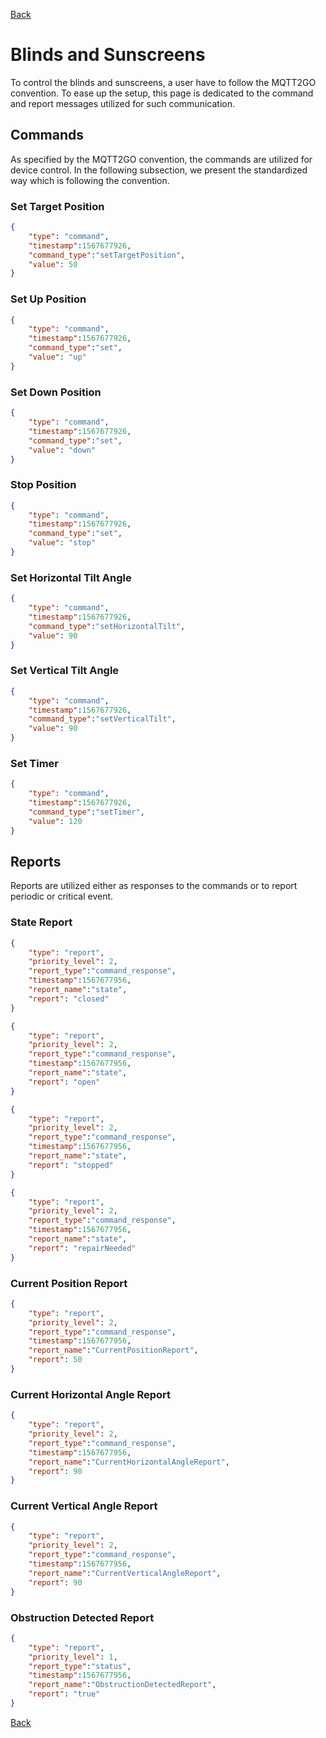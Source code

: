 [Back](../mqtt2go-objects.md)

# Blinds and Sunscreens
To control the blinds and sunscreens, a user have to follow the MQTT2GO convention. To ease up the setup, this page is dedicated to the command and report messages utilized for such communication.

## <a name="commands"></a>Commands
As specified by the MQTT2GO convention, the commands are utilized for device control. In the following subsection, we present the standardized way which is following the convention.

### Set Target Position
```json
{
	"type": "command",
	"timestamp":1567677926,
	"command_type":"setTargetPosition",
	"value": 50
}
```

### Set Up Position
```json
{
	"type": "command",
	"timestamp":1567677926,
	"command_type":"set",
	"value": "up"
}
```

### Set Down Position
```json
{
	"type": "command",
	"timestamp":1567677926,
	"command_type":"set",
	"value": "down"
}
```

### Stop Position
```json
{
	"type": "command",
	"timestamp":1567677926,
	"command_type":"set",
	"value": "stop"
}
```

### Set Horizontal Tilt Angle
```json
{
	"type": "command",
	"timestamp":1567677926,
	"command_type":"setHorizontalTilt",
	"value": 90
}
```

### Set Vertical Tilt Angle
```json
{
	"type": "command",
	"timestamp":1567677926,
	"command_type":"setVerticalTilt",
	"value": 90
}
```
### Set Timer
```json
{
	"type": "command",
	"timestamp":1567677926,
	"command_type":"setTimer",
	"value": 120
}
```

## <a name="reports"></a>Reports
Reports are utilized either as responses to the commands or to report periodic or critical event.

### State Report
```json
{
	"type": "report",
	"priority_level": 2,
	"report_type":"command_response",
	"timestamp":1567677956,
	"report_name":"state",
	"report": "closed"
}
```

```json
{
	"type": "report",
	"priority_level": 2,
	"report_type":"command_response",
	"timestamp":1567677956,
	"report_name":"state",
	"report": "open"
}
```

```json
{
	"type": "report",
	"priority_level": 2,
	"report_type":"command_response",
	"timestamp":1567677956,
	"report_name":"state",
	"report": "stopped"
}
```

```json
{
	"type": "report",
	"priority_level": 2,
	"report_type":"command_response",
	"timestamp":1567677956,
	"report_name":"state",
	"report": "repairNeeded"
}
```
### Current Position Report
```json
{
	"type": "report",
	"priority_level": 2,
	"report_type":"command_response",
	"timestamp":1567677956,
	"report_name":"CurrentPositionReport",
	"report": 50
}
```

### Current Horizontal Angle Report
```json
{
	"type": "report",
	"priority_level": 2,
	"report_type":"command_response",
	"timestamp":1567677956,
	"report_name":"CurrentHorizontalAngleReport",
	"report": 90
}
```

### Current Vertical Angle Report
```json
{
	"type": "report",
	"priority_level": 2,
	"report_type":"command_response",
	"timestamp":1567677956,
	"report_name":"CurrentVerticalAngleReport",
	"report": 90
}
```

### Obstruction Detected Report
```json
{
	"type": "report",
	"priority_level": 1,
	"report_type":"status",
	"timestamp":1567677956,
	"report_name":"ObstructionDetectedReport",
	"report": "true"
}
```
[Back](../mqtt2go-objects.md)

